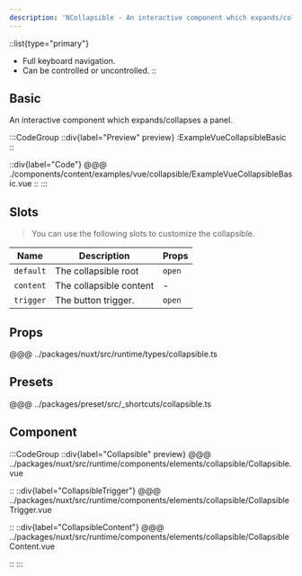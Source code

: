 ```yaml
---
description: 'NCollapsible - An interactive component which expands/collapses a panel'
---
```


::list{type="primary"}
- Full keyboard navigation.
- Can be controlled or uncontrolled.
::

## Basic

An interactive component which expands/collapses a panel.

:::CodeGroup
::div{label="Preview" preview}
  :ExampleVueCollapsibleBasic
::

::div{label="Code"}
@@@ ./components/content/examples/vue/collapsible/ExampleVueCollapsibleBasic.vue
::
:::

## Slots

> You can use the following slots to customize the collapsible.

| Name      | Description             | Props  |
| --------- | ----------------------- | ------ |
| `default` | The collapsible root    | `open` |
| `content` | The collapsible content | -      |
| `trigger` | The button trigger.     | `open` |

## Props
@@@ ../packages/nuxt/src/runtime/types/collapsible.ts

## Presets
@@@ ../packages/preset/src/_shortcuts/collapsible.ts

## Component

:::CodeGroup
::div{label="Collapsible" preview}
@@@ ../packages/nuxt/src/runtime/components/elements/collapsible/Collapsible.vue

::
::div{label="CollapsibleTrigger"}
@@@ ../packages/nuxt/src/runtime/components/elements/collapsible/CollapsibleTrigger.vue

::
::div{label="CollapsibleContent"}
@@@ ../packages/nuxt/src/runtime/components/elements/collapsible/CollapsibleContent.vue

::
:::
